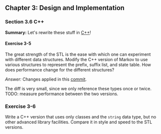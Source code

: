 ## Chapter 3: Design and Implementation

### Section 3.6 C++
**Summary:** Let's rewrite these stuff in [C++](markov.cpp)!

#### Exercise 3-5
The great strength of the STL is the ease with which one can experiment with different data structures.
Modify the C++ version of Markov to use various structures to represent the prefix, suffix list, and state table.
How does performance change for the different structures?

*Answer:* Changes applied in this [commit](https://github.com/asankov/the-practice-of-programming/commit/d15f071648e617437256b644f4649299bca332d0).

The diff is very small, since we only reference these types once or twice.
TODO: measure performance between the two versions.

### Exercise 3-6
Write a C++ version that uses only classes and the `string` data type, but no other advanced library facilities.
Compare it in style and speed to the STL versions.

